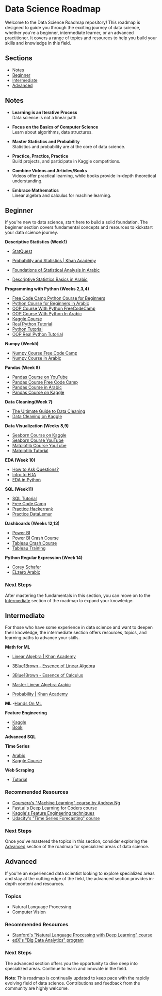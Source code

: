 # Data Science Roadmap

Welcome to the Data Science Roadmap repository! This roadmap is designed to guide you through the exciting journey of data science, whether you're a beginner, intermediate learner, or an advanced practitioner. It covers a range of topics and resources to help you build your skills and knowledge in this field.

## Sections
- [Notes](#Notes)
- [Beginner](#beginner)
- [Intermediate](#intermediate)
- [Advanced](#advanced)

## Notes

- **Learning is an Iterative Process**  
    Data science is not a linear path.

- **Focus on the Basics of Computer Science**  
    Learn about algorithms, data structures.

- **Master Statistics and Probability**  
    Statistics and probability are at the core of data science.

- **Practice, Practice, Practice**  
    Build projects, and participate in Kaggle competitions.

- **Combine Videos and Articles/Books**  
    Videos offer practical learning, while books provide in-depth theoretical understanding.

- **Embrace Mathematics**  
    Linear algebra and calculus for machine learning.


## Beginner
If you're new to data science, start here to build a solid foundation. The beginner section covers fundamental concepts and resources to kickstart your data science journey.

**Descriptive Statistics (Week1)**
- [StatQuest](https://youtube.com/playlist?list=PLblh5JKOoLUK0FLuzwntyYI10UQFUhsY9&feature=shared)
- [Probability and Statistics | Khan Academy](https://youtube.com/playlist?list=PLU5aQXLWR3_yYS0ZYRA-5g5YSSYLNZ6Mc&feature=shared)

- [Foundations of Statistical Analysis in Arabic](https://youtube.com/playlist?list=PLVpJGVBmPnw3eRSzC90oXA6gBcG-nEYIe&feature=shared)
- [Descriptive Statistics Basics in Arabic](https://youtu.be/8wwPwlueoDs?feature=shared)


**Programming with Python (Weeks 2,3,4)**
- [Free Code Camp Python Course for Beginners](https://youtu.be/rfscVS0vtbw?feature=shared)
- [Python  Course for Beginners in Arabic](https://youtube.com/playlist?list=PLuXY3ddo_8nzrO74UeZQVZOb5-wIS6krJ&feature=shared)
- [OOP Course With Python FreeCodeCamp](https://youtu.be/Ej_02ICOIgs?feature=shared)
- [OOP Course With Python In Arabic](https://youtube.com/playlist?list=PLuXY3ddo_8nzUrgCyaX_WEIJljx_We-c1&feature=shared)
- [Kaggle Course](https://www.kaggle.com/learn/python)
- [Real Python Tutorial](https://realpython.com/learning-paths/python3-introduction/)
- [Python Tutorial](https://www.pythontutorial.net/getting-started/)
- [OOP Real Python Tutorial](https://realpython.com/python3-object-oriented-programming/)

**Numpy (Week5)** 
- [Numpy Course Free Code Camp](https://youtu.be/QUT1VHiLmmI?feature=shared)
- [Numpy Course in Arabic](https://youtube.com/playlist?list=PLuRv1IekA3YVAMh7Is9PRsM7IMLhLS787&feature=shared)

**Pandas (Week 6)**
- [Pandas Course on YouTube](https://youtube.com/playlist?list=PL-osiE80TeTsWmV9i9c58mdDCSskIFdDS&feature=shared)
- [Pandas Course Free Code Camp](https://youtu.be/gtjxAH8uaP0?feature=shared)
- [Pandas Course in Arabic](https://youtube.com/playlist?list=PLuRv1IekA3YVwzaWa2Kp7bgIVcJsJ5XGW&feature=shared)
- [Pandas Course on Kaggle](https://www.kaggle.com/learn/pandas)

**Data Cleaning(Week 7)**
- [The Ultimate Guide to Data Cleaning](https://towardsdatascience.com/the-ultimate-guide-to-data-cleaning-3969843991d4)
- [Data Cleaning on Kaggle](https://www.kaggle.com/learn/data-cleaning)

**Data Visualization (Weeks 8,9)**
- [Seaborn Course on Kaggle](https://www.kaggle.com/learn/data-visualization)
- [Seaborn Course YouTube](https://www.youtube.com/watch?v=UO98lJQ3QGI&list=PL-osiE80TeTvipOqomVEeZ1HRrcEvtZB_)
- [Matplotlib Course YouTube](https://www.youtube.com/watch?v=UO98lJQ3QGI&list=PL-osiE80TeTvipOqomVEeZ1HRrcEvtZB_)
- [Matplotlib Tutorial](https://matplotlib.org/stable/tutorials/index.html)

**EDA (Week 10)**
- [How to Ask Questions?](https://www.coursera.org/learn/ask-questions-make-decisions?specialization=google-data-analytics)
- [Intro to EDA ](https://youtu.be/xi0vhXFPegw?feature=shared)
- [EDA in Python](https://youtube.com/playlist?list=PLe9UEU4oeAuV7RtCbL76hca5ELO_IELk4&feature=shared)
  
**SQL (Week11)**
- [SQL Tutorial](https://sqltutorial.org/)
- [Free Code Camp](https://youtu.be/HXV3zeQKqGY)
- [Practice Hackerrank](https://www.hackerrank.com/domains/sql)
- [Practice DataLemur](https://datalemur.com/)



**Dashboards (Weeks 12,13)**
- [Power BI](https://www.youtube.com/watch?v=ykvAWKML9Gk&list=PLof3yw6ZFPFhV75Ptf-5Q88bgUtLOBvOw)
- [Power BI Crash Course](https://youtu.be/0BKlUySopU4?feature=shared)
- [Tableau Crash Course](https://www.youtube.com/watch?v=TPMlZxRRaBQ)
- [Tableau Training](https://www.tableau.com/learn/training/20201)

**Python Regular Expression (Week 14)**
- [Corey Schafer](https://youtu.be/K8L6KVGG-7o?feature=shared)
- [ELzero Arabic](https://www.youtube.com/watch?v=QrYB2S1IZKo)


### Next Steps
After mastering the fundamentals in this section, you can move on to the [Intermediate](#intermediate) section of the roadmap to expand your knowledge.

## Intermediate
For those who have some experience in data science and want to deepen their knowledge, the intermediate section offers resources, topics, and learning paths to advance your skills.

**Math for ML**
- [Linear Algebra | Khan Academy](https://www.khanacademy.org/math/linear-algebra)
- [3Blue1Brown - Essence of Linear Algebra](https://www.3blue1brown.com/topics/linear-algebra)
- [3Blue1Brown - Essence of Calculus](https://www.youtube.com/playlist?list=PLZHQObOWTQDMsr9K-rj53DwVRMYO3t5Yr)
- [Master Linear Algebra Arabic](https://youtube.com/playlist?list=PLJM7jJIw2GC1YBTTSGbFIlBxzY1aUmmJQ&feature=shared)
  
- [Probability | Khan Academy]()

**ML**
-[Hands On ML]()

**Feature Engineering**
- [Kaggle](https://www.kaggle.com/learn/feature-engineering)
- [Book](https://drive.google.com/file/d/1BkJYO0tqMYptTWUDQ7X0vd2aygohHRm8/view?usp=sharing)

**Advanced SQL**

**Time Series**
- [Arabic](https://www.youtube.com/watch?v=TvhaHPq6xLU&list=TLPQMjYwNzIwMjEPGXX6392WJA&index=1)
- [Kaggle Course](https://www.kaggle.com/learn/time-series)

**Web Scraping**
- [Tutorial](https://www.dataquest.io/blog/web-scraping-tutorial-python/)

### Recommended Resources
- [Coursera's "Machine Learning" course by Andrew Ng](link)
- [Fast.ai's Deep Learning for Coders course](link)
- [Kaggle's Feature Engineering techniques](link)
- [Udacity's "Time Series Forecasting" course](link)

### Next Steps
Once you've mastered the topics in this section, consider exploring the [Advanced](#advanced) section of the roadmap for specialized areas of data science.

## Advanced
If you're an experienced data scientist looking to explore specialized areas and stay at the cutting edge of the field, the advanced section provides in-depth content and resources.

### Topics
- Natural Language Processing
- Computer Vision


### Recommended Resources
- [Stanford's "Natural Language Processing with Deep Learning" course](link)
- [edX's "Big Data Analytics" program](link)


### Next Steps
The advanced section offers you the opportunity to dive deep into specialized areas. Continue to learn and innovate in the field.


**Note**: This roadmap is continually updated to keep pace with the rapidly evolving field of data science. Contributions and feedback from the community are highly welcome.

